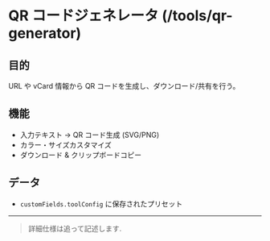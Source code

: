 # QR コードジェネレータ (/tools/qr-generator)

## 目的

URL や vCard 情報から QR コードを生成し、ダウンロード/共有を行う。

## 機能

- 入力テキスト → QR コード生成 (SVG/PNG)
- カラー・サイズカスタマイズ
- ダウンロード & クリップボードコピー

## データ

- `customFields.toolConfig` に保存されたプリセット

---

> 詳細仕様は追って記述します.
